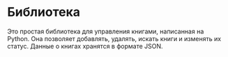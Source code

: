 # Библиотека

Это простая библиотека для управления книгами, написанная на Python. Она позволяет добавлять, удалять, искать книги и изменять их статус. Данные о книгах хранятся в формате JSON.

